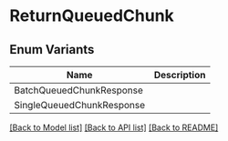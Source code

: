 # ReturnQueuedChunk

## Enum Variants

| Name | Description |
|---- | -----|
| BatchQueuedChunkResponse |  |
| SingleQueuedChunkResponse |  |

[[Back to Model list]](../README.md#documentation-for-models) [[Back to API list]](../README.md#documentation-for-api-endpoints) [[Back to README]](../README.md)


